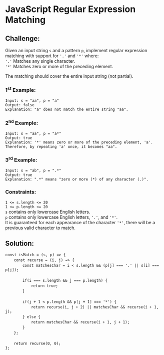# JavaScript Regular Expression Matching

## Challenge:

Given an input string `s` and a pattern `p`, implement regular expression matching with support for `'.'` and `'*'` where:
<br/>
`'.'` Matches any single character.
<br/>
`'*'` Matches zero or more of the preceding element.

The matching should cover the entire input string (not partial).

### 1<sup>st</sup> Example:

`Input: s = "aa", p = "a"`
<br/>
`Output: false`
<br/>
`Explanation: "a" does not match the entire string "aa".`

### 2<sup>nd</sup> Example:

`Input: s = "aa", p = "a*"`
<br/>
`Output: true`
<br/>
`Explanation: '*' means zero or more of the preceding element, 'a'. Therefore, by repeating 'a' once, it becomes "aa".`

### 3<sup>rd</sup> Example:

`Input: s = "ab", p = ".*"`
<br/>
`Output: true`
<br/>
`Explanation: ".*" means "zero or more (*) of any character (.)".`

### Constraints:

`1 <= s.length <= 20`
<br/>
`1 <= p.length <= 20`
<br/>
`s` contains only lowercase English letters.
<br/>
`p` contains only lowercase English letters, `'.'`, and `'*'`.
<br/>
It is guaranteed for each appearance of the character `'*'`, there will be a previous valid character to match.

## Solution:

`const isMatch = (s, p) => {`
<br/>
&nbsp;&nbsp;&nbsp;&nbsp;&nbsp;&nbsp;&nbsp;`const recurse = (i, j) => {`
<br/>
&nbsp;&nbsp;&nbsp;&nbsp;&nbsp;&nbsp;&nbsp;&nbsp;&nbsp;&nbsp;&nbsp;&nbsp;&nbsp;&nbsp;`const matchesChar = i < s.length && (p[j] === '.' || s[i] === p[j]);`
<br/>
<br/>
&nbsp;&nbsp;&nbsp;&nbsp;&nbsp;&nbsp;&nbsp;&nbsp;&nbsp;&nbsp;&nbsp;&nbsp;&nbsp;&nbsp;`if(i === s.length && j === p.length) {`
<br/>
&nbsp;&nbsp;&nbsp;&nbsp;&nbsp;&nbsp;&nbsp;&nbsp;&nbsp;&nbsp;&nbsp;&nbsp;&nbsp;&nbsp;&nbsp;&nbsp;&nbsp;&nbsp;&nbsp;&nbsp;&nbsp;`return true;`
<br/>
&nbsp;&nbsp;&nbsp;&nbsp;&nbsp;&nbsp;&nbsp;&nbsp;&nbsp;&nbsp;&nbsp;&nbsp;&nbsp;&nbsp;`}`
<br/>
<br/>
&nbsp;&nbsp;&nbsp;&nbsp;&nbsp;&nbsp;&nbsp;&nbsp;&nbsp;&nbsp;&nbsp;&nbsp;&nbsp;&nbsp;`if(j + 1 < p.length && p[j + 1] === '*') {`
<br/>
&nbsp;&nbsp;&nbsp;&nbsp;&nbsp;&nbsp;&nbsp;&nbsp;&nbsp;&nbsp;&nbsp;&nbsp;&nbsp;&nbsp;&nbsp;&nbsp;&nbsp;&nbsp;&nbsp;&nbsp;&nbsp;`return recurse(i, j + 2) || matchesChar && recurse(i + 1, j);`
<br/>
&nbsp;&nbsp;&nbsp;&nbsp;&nbsp;&nbsp;&nbsp;&nbsp;&nbsp;&nbsp;&nbsp;&nbsp;&nbsp;&nbsp;`} else {`
<br/>
&nbsp;&nbsp;&nbsp;&nbsp;&nbsp;&nbsp;&nbsp;&nbsp;&nbsp;&nbsp;&nbsp;&nbsp;&nbsp;&nbsp;&nbsp;&nbsp;&nbsp;&nbsp;&nbsp;&nbsp;&nbsp;`return matchesChar && recurse(i + 1, j + 1);`
<br/>
&nbsp;&nbsp;&nbsp;&nbsp;&nbsp;&nbsp;&nbsp;&nbsp;&nbsp;&nbsp;&nbsp;&nbsp;&nbsp;&nbsp;`}`
<br/>
&nbsp;&nbsp;&nbsp;&nbsp;&nbsp;&nbsp;&nbsp;`};`
<br/>
<br/>
&nbsp;&nbsp;&nbsp;&nbsp;&nbsp;&nbsp;&nbsp;`return recurse(0, 0);`
<br/>
`};`
<br/>
<br/>